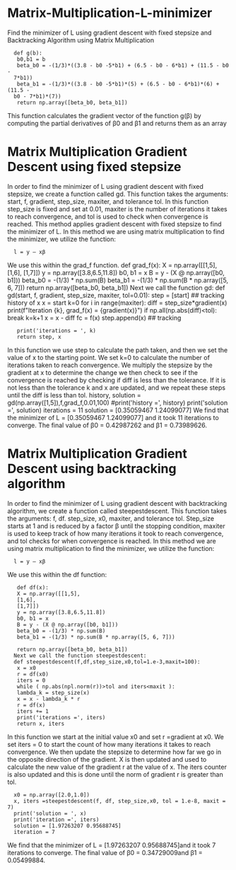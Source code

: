 # Matrix-Multiplication-L-minimizer
Find the minimizer of L using gradient descent with fixed stepsize and Backtracking Algorithm using Matrix Multiplication

      def g(b):
       b0,b1 = b
       beta_b0 = -(1/3)*((3.8 - b0 -5*b1) + (6.5 - b0 - 6*b1) + (11.5 - b0 -
      7*b1))
       beta_b1 = -(1/3)*((3.8 - b0 -5*b1)*(5) + (6.5 - b0 - 6*b1)*(6) + (11.5 -
      b0 - 7*b1)*(7))
       return np.array([beta_b0, beta_b1])
This function calculates the gradient vector of the function g(β) by computing the partial
derivatives of β0 and β1 and returns them as an array

# Matrix Multiplication Gradient Descent using fixed stepsize

In order to find the minimizer of Ⅼ using gradient descent with fixed stepsize, we create a function
called gd. This function takes the arguments: start, f, gradient, step_size, maxiter, and tolerance
tol. In this function step_size is fixed and set at 0.01, maxiter is the number of iterations it takes to
reach convergence, and tol is used to check when convergence is reached. This method applies
gradient descent with fixed stepsize to find the minimizer of L. In this method we are using matrix
multiplication to find the minimizer, we utilize the function:

      l = y – xβ

We use this within the grad_f function.
      def grad_f(x):
       X = np.array([[1,5],
       [1,6],
       [1,7]])
       y = np.array([3.8,6.5,11.8])
       b0, b1 = x
       B = y - (X @ np.array([b0, b1]))
       beta_b0 = -(1/3) * np.sum(B)
       beta_b1 = -(1/3) * np.sum(B * np.array([5, 6, 7]))
       return np.array([beta_b0, beta_b1])
Next we call the function gd:
      def gd(start, f, gradient, step_size, maxiter, tol=0.01):
       step = [start] ## tracking history of x
       x = start
       k=0
       for i in range(maxiter):
       diff = step_size*gradient(x)
       print(f"Iteration {k}, grad_f(x) = {gradient(x)}")
       if np.all(np.abs(diff)<tol):
       break
       k=k+1
       x = x - diff
       fc = f(x)
       step.append(x) ## tracking
      
       print('iterations = ', k)
       return step, x

In this function we use step to calculate the path taken, and then we set the value of x to
the starting point. We set k=0 to calculate the number of iterations taken to reach convergence. We
multiply the stepsize by the gradient at x to determine the change we then check to see if the
convergence is reached by checking if diff is less than the tolerance. If it is not less than the
tolerance k and x are updated, and we repeat these steps until the diff is less than tol.
      history, solution = gd(np.array([1,5]),f,grad_f,0.01,100)
      #print('history =', history)
      print('solution =', solution)
      iterations = 11
      solution = [0.35059467 1.24099077]
We find that the minimizer of L = [0.35059467 1.24099077] and it took 11 iterations to converge.
The final value of β0 = 0.42987262 and β1 = 0.73989626.

# Matrix Multiplication Gradient Descent using backtracking algorithm

In order to find the minimizer of Ⅼ using gradient descent with backtracking algorithm, we create
a function called steepestdescent. This function takes the arguments: f, df. step_size, x0, maxiter,
and tolerance tol. Step_size starts at 1 and is reduced by a factor β until the stopping condition,
maxiter is used to keep track of how many iterations it took to reach convergence, and tol checks
for when convergence is reached. In this method we are using matrix multiplication to find the
minimizer, we utilize the function:

      l = y – xβ

We use this within the df function:

       def df(x):
       X = np.array([[1,5],
       [1,6],
       [1,7]])
       y = np.array([3.8,6.5,11.8])
       b0, b1 = x
       B = y - (X @ np.array([b0, b1]))
       beta_b0 = -(1/3) * np.sum(B)
       beta_b1 = -(1/3) * np.sum(B * np.array([5, 6, 7]))
      
       return np.array([beta_b0, beta_b1])
      Next we call the function steepestdescent:
      def steepestdescent(f,df,step_size,x0,tol=1.e-3,maxit=100):
       x = x0
       r = df(x0)
       iters = 0
       while ( np.abs(npl.norm(r))>tol and iters<maxit ):
       lambda_k = step_size(x)
       x = x - lambda_k * r
       r = df(x)
       iters += 1
       print('iterations =', iters)
       return x, iters
 
In this function we start at the initial value x0 and set r =gradient at x0. We set iters = 0 to start
the count of how many iterations it takes to reach convergence. We then update the stepsize to
determine how far we go in the opposite direction of the gradient. X is then updated and used to
calculate the new value of the gradient r at the value of x. The iters counter is also updated and
this is done until the norm of gradient r is greater than tol.

      x0 = np.array([2.0,1.0])
      x, iters =steepestdescent(f, df, step_size,x0, tol = 1.e-8, maxit = 7)
      print('solution = ', x)
      print('iteration =', iters)
      solution = [1.97263207 0.95688745]
      iteration = 7

We find that the minimizer of L = [1.97263207 0.95688745]and it took 7 iterations to converge.
The final value of β0 = 0.34729009and β1 = 0.05499884.
